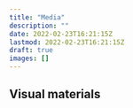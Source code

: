 ```yaml
---
title: "Media"
description: ""
date: 2022-02-23T16:21:15Z
lastmod: 2022-02-23T16:21:15Z
draft: true
images: []
---
```


## Visual materials
